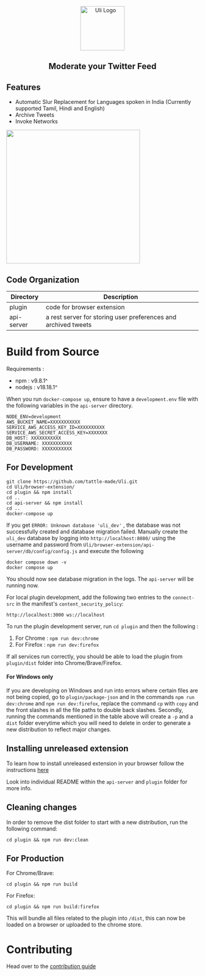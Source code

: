 <p align="center">
	<a href="http://uli.tatle.co.in"><img src="docs/assets/uli-logo.png" alt="Uli Logo" width="116"></a>
	<br>
	<h2 align="center">Moderate your Twitter Feed</h2>
</p>

## Features

- Automatic Slur Replacement for Languages spoken in India (Currently supported Tamil, Hindi and English)
- Archive Tweets
- Invoke Networks

<p align="left">
	<img src="docs/assets/hero-illustrations.gif" width="350"/>
</p>

## Code Organization

| Directory  | Description                                                    |
| ---------- | -------------------------------------------------------------- |
| plugin     | code for browser extension                                     |
| api-server | a rest server for storing user preferences and archived tweets |

# Build from Source

Requirements :

- npm : v9.8.1^
- nodejs : v18.18.1^

When you run `docker-compose up`, ensure to have a `development.env` file with the following variables in the `api-server` directory.

```
NODE_ENV=development
AWS_BUCKET_NAME=XXXXXXXXXXX
SERVICE_AWS_ACCESS_KEY_ID=XXXXXXXXXX
SERVICE_AWS_SECRET_ACCESS_KEY=XXXXXXX
DB_HOST: XXXXXXXXXXX
DB_USERNAME: XXXXXXXXXXX
DB_PASSWORD: XXXXXXXXXXX
```



## For Development

```
git clone https://github.com/tattle-made/Uli.git
cd Uli/browser-extension/
cd plugin && npm install
cd ..
cd api-server && npm install
cd ..
docker-compose up
```

If you get `ERROR: Unknown database 'uli_dev'`
, the database was not successfully created and database migration failed. Manually create the `uli_dev` database by logging into `http://localhost:8080/` using the username and password from `Uli/browser-extension/api-server/db/config/config.js` and execute the following

```
docker compose down -v
docker compose up
```
You should now see database migration in the logs. The `api-server` will be running now.

For local plugin development, add the following two entries to the `connect-src` in the manifest's `content_security_policy`:
```
http://localhost:3000 ws://localhost
```

To run the plugin development server, run `cd plugin` and then the following :

1. For Chrome : `npm run dev:chrome`
2. For Firefox : `npm run dev:firefox`

If all services run correctly, you should be able to load the plugin from `plugin/dist` folder into Chrome/Brave/Firefox.

#### For Windows only

If you are developing on Windows and run into errors where certain files are not being copied, go to `plugin/package-json` and in the commands `npm run dev:chrome` and `npm run dev:firefox`, replace the command `cp` with `copy` and the front slashes in all the file paths to double back slashes. Secondly, running the commands mentioned in the table above will create a `-p` and a `dist` folder everytime which you will need to delete in order to generate a new distribution to reflect major changes.

## Installing unreleased extension

To learn how to install unreleased extension in your browser follow the instructions [here](https://webkul.com/blog/how-to-install-the-unpacked-extension-in-chrome/)

Look into individual README within the `api-server` and `plugin` folder for more info.

## Cleaning changes

In order to remove the dist folder to start with a new distribution, run the following command:

```
cd plugin && npm run dev:clean
```

## For Production

For Chrome/Brave:

```
cd plugin && npm run build
```

For Firefox:

```
cd plugin && npm run build:firefox
```

This will bundle all files related to the plugin into `/dist`, this can now be loaded on a browser or uploaded to the chrome store.

# Contributing

Head over to the [contribution guide](CONTRIBUTING.md)
